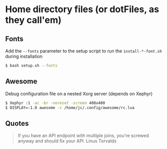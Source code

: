 # Home directory files (or dotFiles, as they call'em)

## Fonts

Add the `--fonts` parameter to the setup script to run the `install-*-font.sh` during installation
```bash
$ bash setup.sh --fonts
```

## Awesome

Debug configuration file on a nested Xorg server (depends on Xephyr)
```bash
$ Xephyr :1 -ac -br -noreset -screen 400x400
$ DISPLAY=:1.0 awesome -c /home/jc/.config/awesome/rc.lua
```

## Quotes

> If you have an API endpoint with multiple joins, you're screwed anyway and should fix your API.
Linus Torvalds
